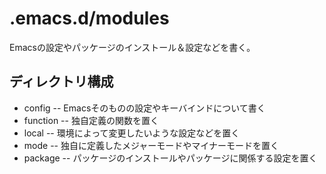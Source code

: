 # .emacs.d/modules

Emacsの設定やパッケージのインストール＆設定などを書く。

## ディレクトリ構成

* config -- Emacsそのものの設定やキーバインドについて書く
* function -- 独自定義の関数を置く
* local -- 環境によって変更したいような設定などを置く
* mode -- 独自に定義したメジャーモードやマイナーモードを置く
* package -- パッケージのインストールやパッケージに関係する設定を置く

